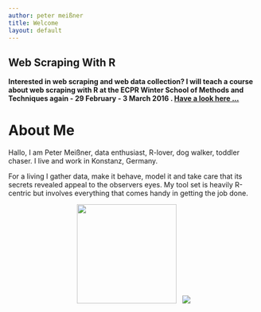 ```yaml
---
author: peter meißner
title: Welcome
layout: default
---
```




## Web Scraping With R

**Interested in web scraping and web data collection? I will teach a course about web scraping with R at the ECPR Winter School of Methods and Techniques again - 29 February - 3 March 2016 . [Have a look here ...](http://www.ecpr.eu/Events/EventDetails.aspx?EventID=103)**


# About Me

Hallo, I am Peter Meißner, data enthusiast, R-lover, dog walker, toddler chaser. I live and work in Konstanz, Germany.

For a living I gather data, make it behave, model it and take care that its secrets revealed appeal to the observers eyes. My tool set is heavily R-centric but involves everything that comes handy in getting the job done.




<div style="text-align:center;">
<img width="200" src="http://pmeissner.com/peter_meissner_ecpr.jpg">
&nbsp; <img src="https://maps.googleapis.com/maps/api/staticmap?center=50.368608, 11&zoom=4&size=200x267&maptype=terrain&markers=color:blue%7Clabel:Konstanz%7CKonstanz&style=feature:road|visibility:off&style=feature:landscape|visibility:off&style=feature:poi|visibility:off">
</div>


